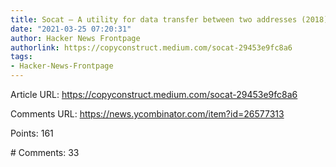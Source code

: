 ```yaml
---
title: Socat – A utility for data transfer between two addresses (2018)
date: "2021-03-25 07:20:31"
author: Hacker News Frontpage
authorlink: https://copyconstruct.medium.com/socat-29453e9fc8a6
tags:
- Hacker-News-Frontpage
---
```


<p>Article URL: <a href="https://copyconstruct.medium.com/socat-29453e9fc8a6">https://copyconstruct.medium.com/socat-29453e9fc8a6</a></p>
<p>Comments URL: <a href="https://news.ycombinator.com/item?id=26577313">https://news.ycombinator.com/item?id=26577313</a></p>
<p>Points: 161</p>
<p># Comments: 33</p>
